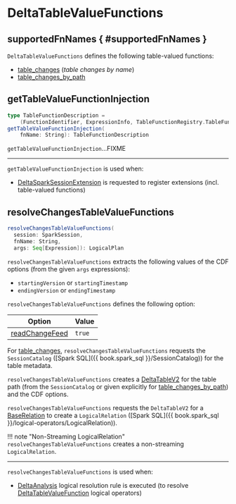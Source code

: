 # DeltaTableValueFunctions

## <span id="CDC_NAME_BASED"><span id="CDC_PATH_BASED"> supportedFnNames { #supportedFnNames }

`DeltaTableValueFunctions` defines the following table-valued functions:

* [table_changes](#table_changes) (_table changes by name_)
* [table_changes_by_path](#table_changes_by_path)

## <span id="getTableValueFunctionInjection"> getTableValueFunctionInjection

```scala
type TableFunctionDescription =
    (FunctionIdentifier, ExpressionInfo, TableFunctionRegistry.TableFunctionBuilder)
getTableValueFunctionInjection(
    fnName: String): TableFunctionDescription
```

`getTableValueFunctionInjection`...FIXME

---

`getTableValueFunctionInjection` is used when:

* [DeltaSparkSessionExtension](../DeltaSparkSessionExtension.md) is requested to register extensions (incl. table-valued functions)

## <span id="resolveChangesTableValueFunctions"> resolveChangesTableValueFunctions

```scala
resolveChangesTableValueFunctions(
  session: SparkSession,
  fnName: String,
  args: Seq[Expression]): LogicalPlan
```

`resolveChangesTableValueFunctions` extracts the following values of the CDF options (from the given `args` expressions):

* `startingVersion` or `startingTimestamp`
* `endingVersion` or `endingTimestamp`

`resolveChangesTableValueFunctions` defines the following option:

Option | Value
-------|------
 [readChangeFeed](../delta/DeltaDataSource.md#CDC_ENABLED_KEY) | `true`

For [table_changes](#CDC_NAME_BASED), `resolveChangesTableValueFunctions` requests the `SessionCatalog` ([Spark SQL]({{ book.spark_sql }}/SessionCatalog)) for the table metadata.

`resolveChangesTableValueFunctions` creates a [DeltaTableV2](../DeltaTableV2.md) for the table path (from the `SessionCatalog` or given explicitly for [table_changes_by_path](#CDC_PATH_BASED)) and the CDF options.

`resolveChangesTableValueFunctions` requests the `DeltaTableV2` for a [BaseRelation](../DeltaTableV2.md#toBaseRelation) to create a `LogicalRelation` ([Spark SQL]({{ book.spark_sql }}/logical-operators/LogicalRelation)).

!!! note "Non-Streaming LogicalRelation"
    `resolveChangesTableValueFunctions` creates a non-streaming `LogicalRelation`.

---

`resolveChangesTableValueFunctions` is used when:

* [DeltaAnalysis](../DeltaAnalysis.md) logical resolution rule is executed (to resolve [DeltaTableValueFunction](DeltaTableValueFunction.md) logical operators)
